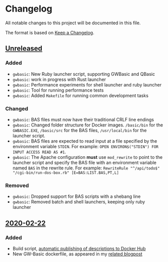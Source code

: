 # Changelog

All notable changes to this project will be documented in this file.

The format is based on [Keep a Changelog](https://keepachangelog.com/en/1.0.0/).

## [Unreleased]

### Added

- `gwbasic`: New Ruby launcher script, supporting GWBasic and QBasic
- `gwbasic`: work in progress with Rust launcher
- `gwbasic`: Performance experiments for shell launcher and ruby launcher
- `gwbasic`: Tool for running performance tests
- `gwbasic`: Added `Makefile` for running common development tasks

### Changed

- `gwbasic`: BAS files must now have their traditional CRLF line endings
- `gwbasic`: Changed folder structure for Docker images. `/basic/bin` for the
  `GWBASIC.EXE`, `/basic/src` for the BAS files, `/usr/local/bin` for the
  launcher script.
- `gwbasic`: BAS files are expected to read input at a file specified by the
  environment variable `STDIN`. For example:
  `OPEN ENVIRON$("STDIN") FOR INPUT ACCESS READ AS #1`.
- `gwbasic`: The Apache configuration **must** use `mod_rewrite` to point to the
  launcher script and specify the BAS file with an environment variable named
  `BAS` in the rewrite rule. For example:
  `RewriteRule "^/api/todo$" "/cgi-bin/run-dos-box.rb" [E=BAS:LIST.BAS,PT,L]`

### Removed

- `gwbasic`: Dropped support for BAS scripts with a shebang line
- `gwbasic`: Removed batch and shell launchers, keeping only ruby launcher

## [2020-02-22]

### Added

- Build script,
  [automatic publishing of descriptions to Docker Hub](https://ngeor.com/2019/12/26/docker-hub-automation.html)
- New GW-Basic dockerfile, as appeared in my
  [related blogpost](https://ngeor.com/2020/02/22/gwbasic-in-docker.html)

[unreleased]: https://github.com/ngeor/dockerfiles/compare/2020-02-22...HEAD
[2020-02-22]: https://github.com/ngeor/dockerfiles/releases/tag/2020-02-22
